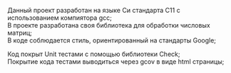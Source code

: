 Данный проект разработан на языке Си стандарта C11 с использованием компиятора gcc;  
В проекте разработана своя библиотека для обработки числовых матриц;  
В коде соблюдается стиль, ориентированный на стандарты Google;

Код покрыт Unit тестами c помощью библиотеки Check;  
Покрытие кода тестами выводиться через gcov в виде html страницы;  